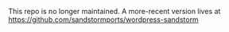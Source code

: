 This repo is no longer maintained. A more-recent version lives at
https://github.com/sandstormports/wordpress-sandstorm
